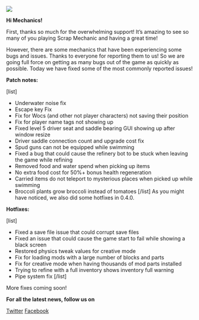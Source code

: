 ![](https://cdn.akamai.steamstatic.com/steamcommunity/public/images/clans//11471984/603024a52737dc0483b07166d8ea40652c91e337.png)

**Hi Mechanics!**


First, thanks so much for the overwhelming support!
It’s amazing to see so many of you playing Scrap Mechanic and having a great time! 

However, there are some mechanics that have been experiencing some bugs and issues. Thanks to everyone for reporting them to us! So we are going full force on getting as many bugs out of the game as quickly as possible. Today we have fixed some of the most commonly reported issues!

**Patch notes:**

[list]
* Underwater noise fix
* Escape key Fix
* Fix for Wocs (and other not player characters) not saving their position
* Fix for player name tags not showing up
* Fixed level 5 driver seat and saddle bearing GUI showing up after window resize
* Driver saddle connection count and upgrade cost fix
* Spud guns can not be equipped while swimming
* Fixed a bug that could cause the refinery bot to be stuck when leaving the game while refining
* Removed food and water spend when picking up items
* No extra food cost for 50%+ bonus health regeneration
* Carried items do not teleport to mysterious places when picked up while swimming
* Broccoli plants grow broccoli instead of tomatoes
[/list]
As you might have noticed, we also did some hotfixes in 0.4.0.

**Hotfixes:**

[list]
* Fixed a save file issue that could corrupt save files
* Fixed an issue that could cause the game start to fail while showing a black screen
* Restored physics tweak values for creative mode
* Fix for loading mods with a large number of blocks and parts
* Fix for creative mode when having thousands of mod parts installed
* Trying to refine with a full inventory shows inventory full warning
* Pipe system fix
[/list]


More fixes coming soon!

**For all the latest news, follow us on**

[Twitter](https://twitter.com/ScrapMechanic)
[Facebook](https://www.facebook.com/scrapmechanic/)